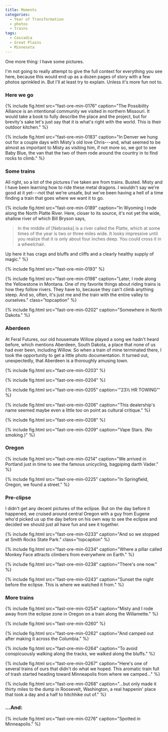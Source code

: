```yaml
---
title: Moments
categories:
  - Year of Transformation
  - photos
  - trains
tags:
  - Cascadia
  - Great Plains
  - Minnesota
---
```


One more thing: I have some pictures.

I'm not going to really attempt to give the full context for everything you see
here, because this would end up as a dozen pages of story with a few photos
sprinkled in. But I'll at least try to explain. Unless it's more fun not to.

### Here we go

{% include fig.html src="fast-ore-min-0176" caption="The Possibility Alliance is
an intentional community we visited in northern Missouri. It would take a book
to fully describe the place and the project, but for brevity's sake let's just
say that it is what's right with the world. This is their outdoor kitchen." %}

{% include fig.html src="fast-ore-min-0183" caption="In Denver we hung out for
a couple days with Misty's old love Chris---and, what seemed to be almost as
important to Misty as visiting him, if not more so, we got to see Baby Blue, the
van that the two of them rode around the country in to find rocks to climb." %}

### Some trains

All right, so a lot of the pictures I've taken are from trains. Busted. Misty
and I have been learning how to ride these metal dragons. I wouldn't say we're
good at it yet---not that we're unsafe, but we've been having a hell of a time
finding a train that goes where we want it to go. 

{% include fig.html src="fast-ore-min-0189" caption="In Wyoming I rode along the
North Platte River. Here, closer to its source, it's not yet the wide, shallow
river of which Bill Bryson says,

> In the middle of [Nebraska] is a river called the Platte, which at some times
> of the year is two or three miles wide. It looks impressive until you realize
> that it is only about four inches deep. You could cross it in a wheelchair.

Up here it has crags and bluffs and cliffs and a clearly healthy supply of
magic." %}

{% include fig.html src="fast-ore-min-0193" %}

{% include fig.html src="fast-ore-min-0198" caption="Later, I rode along the
Yellowstone in Montana. One of my favorite things about riding trains is how
they follow rivers. They have to, because they can't climb anything steep. And
so, often, it's just me and the train with the entire valley to ourselves."
class="topcaption" %}

{% include fig.html src="fast-ore-min-0202" caption="Somewhere in North Dakota."
%}

### Aberdeen

At Feral Futures, our old housemate Willow played a song we hadn't heard before,
which mentions Aberdeen, South Dakota, a place that none of us had ever been,
including Willow. So when a train of mine terminated there, I took the
opportunity to get a little photo documentation. It turned out, unexpectedly,
that Aberdeen is a thoroughly amusing town.

{% include fig.html src="fast-ore-min-0203" %}

{% include fig.html src="fast-ore-min-0204" %}

{% include fig.html src="fast-ore-min-0205" caption='"23½ HR TOWING"' %}

{% include fig.html src="fast-ore-min-0206" caption="This dealership's name seemed
maybe even a little *too* on point as cultural critique." %}

{% include fig.html src="fast-ore-min-0208" %}

{% include fig.html src="fast-ore-min-0209" caption="Vape Stars. (No smoking.)"
%}

### Oregon

{% include fig.html src="fast-ore-min-0214" caption="We arrived in Portland just
in time to see the famous unicycling, bagpiping darth Vader." %}

{% include fig.html src="fast-ore-min-0225" caption="In Springfield, Oregon, we
found a street." %}

### Pre-clipse

I didn't get any decent pictures of the eclipse. But on the day before it
happened, we cruised around central Oregon with a guy from Eugene who'd picked
us up the day before on his own way to see the eclipse and decided we should
just all have fun and see it together.

{% include fig.html src="fast-ore-min-0233" caption="And so we stopped at Smith
Rocks State Park." class="topcaption" %}

{% include fig.html src="fast-ore-min-0234" caption="Where a pillar called
Monkey Face attracts climbers from everywhere on Earth." %}

{% include fig.html src="fast-ore-min-0238" caption="There's one now." %}

{% include fig.html src="fast-ore-min-0243" caption="Sunset the night before the
eclipse. This is where we watched it from." %}

### More trains

{% include fig.html src="fast-ore-min-0254" caption="Misty and I rode away from
the eclipse zone in Oregon on a train along the Willamette." %}

{% include fig.html src="fast-ore-min-0260" %}

{% include fig.html src="fast-ore-min-0262" caption="And camped out after making
it across the Columbia." %}

{% include fig.html src="fast-ore-min-0264" caption="To avoid conspicuously
walking along the tracks, we walked along the bluffs." %}

{% include fig.html src="fast-ore-min-0267" caption="Here's one of several
trains of ours that didn't do what we hoped. This aromatic train full of trash
started heading toward Minneapolis from where we camped..." %}

{% include fig.html src="fast-ore-min-0268" caption="...but only made it
thirty miles to the dump in Roosevelt, Washington, a real happenin' place that
took a day and a half to hitchhike out of." %}

### ...And:

{% include fig.html src="fast-ore-min-0276" caption="Spotted in Minneapolis."
%}

